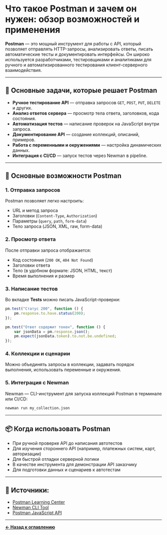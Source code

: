 # Что такое Postman и зачем он нужен: обзор возможностей и применения

**Postman** — это мощный инструмент для работы с API, который позволяет отправлять HTTP-запросы, анализировать ответы, писать автоматические тесты и документировать интерфейсы. Он широко используется разработчиками, тестировщиками и аналитиками для ручного и автоматизированного тестирования клиент-серверного взаимодействия.

---

## 🧭 Основные задачи, которые решает Postman

- **Ручное тестирование API** — отправка запросов `GET`, `POST`, `PUT`, `DELETE` и других.
- **Анализ ответов сервера** — просмотр тела ответа, заголовков, кода состояния.
- **Автоматизация тестов** — написание проверок на JavaScript внутри запроса.
- **Документирование API** — создание коллекций, описаний, примеров.
- **Работа с переменными и окружениями** — настройка динамических данных.
- **Интеграция с CI/CD** — запуск тестов через Newman в pipeline.

---

## 🔧 Основные возможности Postman

### 1. Отправка запросов
Postman позволяет легко настроить:
- URL и метод запроса
- Заголовки (`Content-Type`, `Authorization`)
- Параметры (`query`, `path`, `form-data`)
- Тело запроса (JSON, XML, raw, form-data)

### 2. Просмотр ответа
После отправки запроса отображается:
- Код состояния (`200 OK`, `404 Not Found`)
- Заголовки ответа
- Тело (в удобном формате: JSON, HTML, текст)
- Время выполнения и размер

### 3. Написание тестов
Во вкладке **Tests** можно писать JavaScript-проверки:
```javascript
pm.test("Статус 200", function () {
    pm.response.to.have.status(200);
});

pm.test("Ответ содержит токен", function () {
    var jsonData = pm.response.json();
    pm.expect(jsonData.token).to.not.be.undefined;
});
```

### 4. Коллекции и сценарии
Можно объединять запросы в коллекции, задавать порядок выполнения, использовать переменные и окружения.

### 5. Интеграция с Newman
Newman — CLI-инструмент для запуска коллекций Postman в терминале или CI/CD:
```bash
newman run my_collection.json
```

---

## 📦 Когда использовать Postman

- При ручной проверке API до написания автотестов
- Для изучения стороннего API (например, платежных систем, карт, авторизации)
- Для быстрой отладки серверной логики
- В качестве инструмента для демонстрации API заказчику
- Для подготовки данных и сценариев к автотестам

---

## 🔗 Источники:
- [Postman Learning Center](https://learning.postman.com/)
- [Newman CLI Tool](https://www.npmjs.com/package/newman)
- [Postman JavaScript API](https://learning.postman.com/docs/writing-scripts/script-references/postman-sandbox-api/)

---
[**← Назад к оглавлению**](../README.md)
